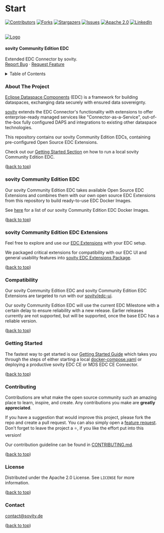 # Start

[![Contributors](https://img.shields.io/github/contributors/sovity/edc-extensions.svg?style=for-the-badge)](https://github.com/sovity/edc-extensions/graphs/contributors) [![Forks](https://img.shields.io/github/forks/sovity/edc-extensions.svg?style=for-the-badge)](https://github.com/sovity/edc-extensions/network/members) [![Stargazers](https://img.shields.io/github/stars/sovity/edc-extensions.svg?style=for-the-badge)](https://github.com/sovity/edc-extensions/stargazers) [![Issues](https://img.shields.io/github/issues/sovity/edc-extensions.svg?style=for-the-badge)](https://github.com/sovity/edc-extensions/issues) [![Apache 2.0](https://img.shields.io/github/license/sovity/edc-extensions.svg?style=for-the-badge)](https://github.com/sovity/edc-extensions/blob/main/LICENSE) [![LinkedIn](https://img.shields.io/badge/-LinkedIn-black.svg?style=for-the-badge\&logo=linkedin\&colorB=555)](https://www.linkedin.com/company/sovity)

\
[![Logo](https://raw.githubusercontent.com/sovity/edc-ui/main/src/assets/images/sovity\_logo.svg)](https://github.com/sovity/edc-extensions)

#### sovity Community Edition EDC

Extended EDC Connector by sovity.\
[Report Bug](https://github.com/sovity/edc-extensions/issues/new?template=bug\_report.md) · [Request Feature](https://github.com/sovity/edc-extensions/issues/new?template=feature\_request.md)

<details>

<summary>Table of Contents</summary>

1. [About The Project](./#about-the-project)
2. [sovity Community Edition EDC](./#our-edc-community-edition)
3. [sovity Community Edition EDC Extensions](./#our-edc-extensions)
4. [Compatibility](./#compatibility)
5. [Getting Started](./#getting-started)
6. [Contributing](./#contributing)
7. [License](./#license)
8. [Contact](./#contact)

</details>

### About The Project

[Eclipse Dataspace Components](https://github.com/eclipse-edc) (EDC) is a framework for building dataspaces, exchanging data securely with ensured data sovereignty.

[sovity](https://sovity.de/) extends the EDC Connector's functionality with extensions to offer enterprise-ready managed services like "Connector-as-a-Service", out-of-the-box fully configured DAPS and integrations to existing other dataspace technologies.

This repository contains our sovity Community Edition EDCs, containing pre-configured Open Source EDC Extensions.

Check out our [Getting Started Section](./#getting-started) on how to run a local sovity Community Edition EDC.

([back to top](./#readme-top))

### sovity Community Edition EDC

Our sovity Community Edition EDC takes available Open Source EDC Extensions and combines them with our own open source EDC Extensions from this repository to build ready-to-use EDC Docker Images.

See [here](launchers/) for a list of our sovity Community Edition EDC Docker Images.

([back to top](./#readme-top))

### sovity Community Edition EDC Extensions

Feel free to explore and use our [EDC Extensions](extensions/) with your EDC setup.

We packaged critical extensions for compatibility with our EDC UI and general usability features into [sovity EDC Extensions Package](extensions/sovity-edc-extensions-package/).

([back to top](./#readme-top))

### Compatibility

Our sovity Community Edition EDC and sovity Community Edition EDC Extensions are targeted to run with our [sovity/edc-ui](https://github.com/sovity/edc-ui).

Our sovity Community Edition EDC will use the current EDC Milestone with a certain delay to ensure reliability with a new release. Earlier releases currently are not supported, but will be supported, once the base EDC has a reliable version.

([back to top](./#readme-top))

### Getting Started

The fastest way to get started is our [Getting Started Guide](broken-reference) which takes you through the steps of either starting a local [docker-compose.yaml](docker-compose.yaml) or deploying a productive sovity EDC CE or MDS EDC CE Connector.

([back to top](./#readme-top))

### Contributing

Contributions are what make the open source community such an amazing place to learn, inspire, and create. Any contributions you make are **greatly appreciated**.

If you have a suggestion that would improve this project, please fork the repo and create a pull request. You can also simply open a [feature request](https://github.com/sovity/edc-extensions/issues/new?template=feature\_request.md). Don't forget to leave the project a ⭐, if you like the effort put into this version!

Our contribution guideline can be found in [CONTRIBUTING.md](CONTRIBUTING.md).

([back to top](./#readme-top))

### License

Distributed under the Apache 2.0 License. See `LICENSE` for more information.

([back to top](./#readme-top))

### Contact

contact@sovity.de

([back to top](./#readme-top))
